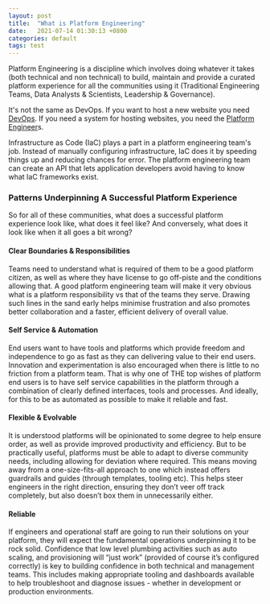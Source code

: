 ```yaml
---
layout: post
title:  "What is Platform Engineering"
date:   2021-07-14 01:30:13 +0800
categories: default
tags: test
---
```

Platform Engineering is a discipline which involves doing whatever it takes (both technical and non technical) to build, maintain and provide a curated platform experience for all the communities using it (Traditional Engineering Teams, Data Analysts & Scientists, Leadership & Governance).

It's not the same as DevOps. If you want to host a new website you need [DevOps]. If you need a system for hosting websites, you need the [Platform Engineer]s.

Infrastructure as Code (IaC) plays a part in a platform engineering team's job. Instead of manually configuring infrastructure, IaC does it by speeding things up and reducing chances for error. The platform engineering team can create an API that lets application developers avoid having to know what IaC frameworks exist.

### Patterns Underpinning A Successful Platform Experience

So for all of these communities, what does a successful platform experience look like, what does it feel like? And conversely, what does it look like when it all goes a bit wrong? 

#### Clear Boundaries & Responsibilities

Teams need to understand what is required of them to be a good platform citizen, as well as where they have license to go off-piste and the conditions allowing that. A good platform engineering team will make it very obvious what is a platform responsibility vs that of the teams they serve. Drawing such lines in the sand early helps minimise frustration and also promotes better collaboration and a faster, efficient delivery of overall value.
#### Self Service & Automation

End users want to have tools and platforms which provide freedom and independence to go as fast as they can delivering value to their end users. Innovation and experimentation is also encouraged when there is little to no friction from a platform team. That is why one of THE top wishes of platform end users is to have self service capabilities in the platform through a combination of clearly defined interfaces, tools and processes. And ideally, for this to be as automated as possible to make it reliable and fast.
#### Flexible & Evolvable

It is understood platforms will be opinionated to some degree to help ensure order, as well as provide improved productivity and efficiency. But to be practically useful, platforms must be able to adapt to diverse community needs, including allowing for deviation where required. This means moving away from a one-size-fits-all approach to one which instead offers guardrails and guides (through templates, tooling etc). This helps steer engineers in the right direction, ensuring they don’t veer off track completely, but also doesn’t box them in unnecessarily either.
#### Reliable

If engineers and operational staff are going to run their solutions on your platform, they will expect the fundamental operations underpinning it to be rock solid. Confidence that low level plumbing activities such as auto scaling, and provisioning will “just work” (provided of course it’s configured correctly) is key to building confidence in both technical and management teams. This includes making appropriate tooling and dashboards available to help troubleshoot and diagnose issues - whether in development or production environments.

[DevOps]: https://jekyllrb.com/docs/home
[Platform Engineer]:   https://github.com/jekyll/jekyll